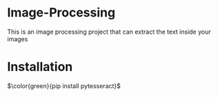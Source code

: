 # Image-Processing
This is an image processing project that can extract the text inside your images

# Installation  
$\color{green}{pip install pytesseract}$

